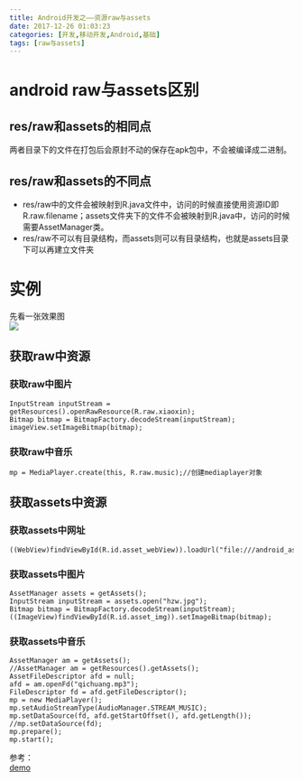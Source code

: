 ```yaml
---
title: Android开发之——资源raw与assets
date: 2017-12-26 01:03:23
categories: [开发,移动开发,Android,基础]
tags: [raw与assets]
---
```

# android raw与assets区别
## res/raw和assets的相同点
两者目录下的文件在打包后会原封不动的保存在apk包中，不会被编译成二进制。
## res/raw和assets的不同点
- res/raw中的文件会被映射到R.java文件中，访问的时候直接使用资源ID即R.raw.filename；assets文件夹下的文件不会被映射到R.java中，访问的时候需要AssetManager类。
- res/raw不可以有目录结构，而assets则可以有目录结构，也就是assets目录下可以再建立文件夹
<!--more-->

# 实例  
先看一张效果图   
![][1]
## 获取raw中资源
### 获取raw中图片
	InputStream inputStream = getResources().openRawResource(R.raw.xiaoxin);
	Bitmap bitmap = BitmapFactory.decodeStream(inputStream);
	imageView.setImageBitmap(bitmap);
### 获取raw中音乐
	mp = MediaPlayer.create(this, R.raw.music);//创建mediaplayer对象

## 获取assets中资源
### 获取assets中网址
	((WebView)findViewById(R.id.asset_webView)).loadUrl("file:///android_asset/a.html");
### 获取assets中图片
	AssetManager assets = getAssets();
	InputStream inputStream = assets.open("hzw.jpg");
	Bitmap bitmap = BitmapFactory.decodeStream(inputStream);
	((ImageView)findViewById(R.id.asset_img)).setImageBitmap(bitmap);
### 获取assets中音乐
	AssetManager am = getAssets();
	//AssetManager am = getResources().getAssets();
	AssetFileDescriptor afd = null;
	afd = am.openFd("qichuang.mp3");
	FileDescriptor fd = afd.getFileDescriptor();
	mp = new MediaPlayer();
	mp.setAudioStreamType(AudioManager.STREAM_MUSIC);
	mp.setDataSource(fd, afd.getStartOffset(), afd.getLength());
	//mp.setDataSource(fd);
	mp.prepare();
	mp.start();

参考：  
[demo][2]



[1]: https://raw.githubusercontent.com/PGzxc/images/master/blog-images/raw_asset.gif
[2]: https://github.com/PGzxc/AndroidResource
